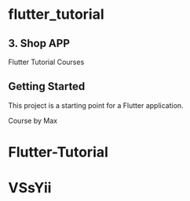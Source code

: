 # flutter_tutorial
## 3. Shop APP

Flutter Tutorial Courses

## Getting Started

This project is a starting point for a Flutter application.

Course by Max

# Flutter-Tutorial
# VSsYii
